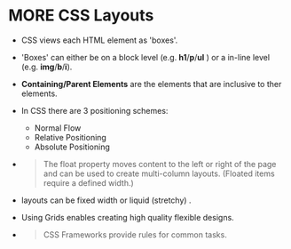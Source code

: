# MORE CSS Layouts
- CSS views each HTML element as 'boxes'.
- 'Boxes' can either be on a block level (e.g. **h1**/**p**/**ul** ) or a in-line level (e.g. **img**/**b**/**i**). 
- **Containing/Parent Elements** are the elements that are inclusive to ther elements.
- In CSS there are 3 positioning schemes:
  - Normal Flow
  - Relative Positioning
  - Absolute Positioning
- >The float property moves content to the left or right
of the page and can be used to create multi-column
layouts. (Floated items require a defined width.)

- layouts can be fixed width or liquid (stretchy) .
- Using Grids enables creating high quality flexible designs.
- > CSS Frameworks provide rules for common tasks.